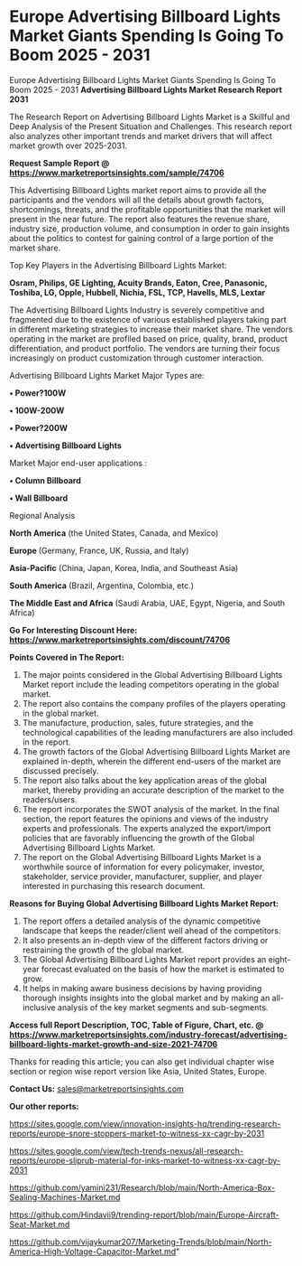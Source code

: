 # Europe Advertising Billboard Lights Market Giants Spending Is Going To Boom 2025 - 2031
Europe Advertising Billboard Lights Market Giants Spending Is Going To Boom 2025 - 2031
<strong>Advertising Billboard Lights Market Research Report 2031</strong>

The Research Report on Advertising Billboard Lights Market is a Skillful and Deep Analysis of the Present Situation and Challenges. This research report also analyzes other important trends and market drivers that will affect market growth over 2025-2031.

<strong>Request Sample Report @ <a href=https://www.marketreportsinsights.com/sample/74706>https://www.marketreportsinsights.com/sample/74706</a></strong>

This Advertising Billboard Lights market report aims to provide all the participants and the vendors will all the details about growth factors, shortcomings, threats, and the profitable opportunities that the market will present in the near future. The report also features the revenue share, industry size, production volume, and consumption in order to gain insights about the politics to contest for gaining control of a large portion of the market share.

Top Key Players in the Advertising Billboard Lights Market:

<strong>Osram, Philips, GE Lighting, Acuity Brands, Eaton, Cree, Panasonic, Toshiba, LG, Opple, Hubbell, Nichia, FSL, TCP, Havells, MLS, Lextar</strong>

The Advertising Billboard Lights Industry is severely competitive and fragmented due to the existence of various established players taking part in different marketing strategies to increase their market share. The vendors operating in the market are profiled based on price, quality, brand, product differentiation, and product portfolio. The vendors are turning their focus increasingly on product customization through customer interaction.

Advertising Billboard Lights Market Major Types are:

<strong>• Power?100W

• 100W-200W

• Power?200W

• Advertising Billboard Lights</strong>

Market Major end-user applications :

<strong>• Column Billboard

• Wall Billboard</strong>

Regional Analysis

</u><strong><b>North America</b></strong> (the United States, Canada, and Mexico)

<strong><b>Europe </b></strong>(Germany, France, UK, Russia, and Italy)

<strong><b>Asia-Pacific</b></strong> (China, Japan, Korea, India, and Southeast Asia)

<strong><b>South America</b></strong> (Brazil, Argentina, Colombia, etc.)

<strong><b>The Middle East and Africa</b></strong> (Saudi Arabia, UAE, Egypt, Nigeria, and South Africa)

<strong>Go For Interesting Discount Here: <a href=https://www.marketreportsinsights.com/discount/74706>https://www.marketreportsinsights.com/discount/74706</a></strong>

<strong>Points Covered in The Report:</strong>
<ol>
  <li>The major points considered in the Global Advertising Billboard Lights Market report include the leading competitors operating in the global market.</li>
  <li>The report also contains the company profiles of the players operating in the global market.</li>
  <li>The manufacture, production, sales, future strategies, and the technological capabilities of the leading manufacturers are also included in the report.</li>
  <li>The growth factors of the Global Advertising Billboard Lights Market are explained in-depth, wherein the different end-users of the market are discussed precisely.</li>
  <li>The report also talks about the key application areas of the global market, thereby providing an accurate description of the market to the readers/users.</li>
  <li>The report incorporates the SWOT analysis of the market. In the final section, the report features the opinions and views of the industry experts and professionals. The experts analyzed the export/import policies that are favorably influencing the growth of the Global Advertising Billboard Lights Market.</li>
  <li>The report on the Global Advertising Billboard Lights Market is a worthwhile source of information for every policymaker, investor, stakeholder, service provider, manufacturer, supplier, and player interested in purchasing this research document.</li>
</ol>
<strong>Reasons for Buying Global Advertising Billboard Lights Market Report:</strong>

<ol>
  <li>The report offers a detailed analysis of the dynamic competitive landscape that keeps the reader/client well ahead of the competitors.</li>
  <li>It also presents an in-depth view of the different factors driving or restraining the growth of the global market.</li>
  <li>The Global Advertising Billboard Lights Market report provides an eight-year forecast evaluated on the basis of how the market is estimated to grow.</li>
  <li>It helps in making aware business decisions by having providing thorough insights insights into the global market and by making an all-inclusive analysis of the key market segments and sub-segments.</li>
</ol>
<strong>Access full Report Description, TOC, Table of Figure, Chart, etc. @ <a href=https://www.marketreportsinsights.com/industry-forecast/advertising-billboard-lights-market-growth-and-size-2021-74706>https://www.marketreportsinsights.com/industry-forecast/advertising-billboard-lights-market-growth-and-size-2021-74706</a></strong>


Thanks for reading this article; you can also get individual chapter wise section or region wise report version like Asia, United States, Europe.

<strong>Contact Us:</strong>
sales@marketreportsinsights.com

<strong>Our other reports:</strong>

<a href=https://sites.google.com/view/innovation-insights-hq/trending-research-reports/europe-snore-stoppers-market-to-witness-xx-cagr-by-2031>https://sites.google.com/view/innovation-insights-hq/trending-research-reports/europe-snore-stoppers-market-to-witness-xx-cagr-by-2031</a>

<a href=https://sites.google.com/view/tech-trends-nexus/all-research-reports/europe-sliprub-material-for-inks-market-to-witness-xx-cagr-by-2031>https://sites.google.com/view/tech-trends-nexus/all-research-reports/europe-sliprub-material-for-inks-market-to-witness-xx-cagr-by-2031</a>

<a href=https://github.com/yamini231/Research/blob/main/North-America-Box-Sealing-Machines-Market.md>https://github.com/yamini231/Research/blob/main/North-America-Box-Sealing-Machines-Market.md</a>

<a href=https://github.com/Hindavii9/trending-report/blob/main/Europe-Aircraft-Seat-Market.md>https://github.com/Hindavii9/trending-report/blob/main/Europe-Aircraft-Seat-Market.md</a>

<a href=https://github.com/vijaykumar207/Marketing-Trends/blob/main/North-America-High-Voltage-Capacitor-Market.md>https://github.com/vijaykumar207/Marketing-Trends/blob/main/North-America-High-Voltage-Capacitor-Market.md</a>"
